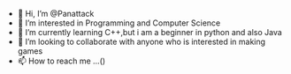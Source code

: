 - 👋 Hi, I’m @Panattack
- 👀 I’m interested in Programming and Computer Science
- 🌱 I’m currently learning C++,but i am a beginner in python and also Java
- 💞️ I’m looking to collaborate with anyone who is interested in making games
- 📫 How to reach me ...()

<!---
Panattack/Panattack is a ✨ special ✨ repository because its `README.md` (this file) appears on your GitHub profile.
You can click the Preview link to take a look at your changes.
--->
